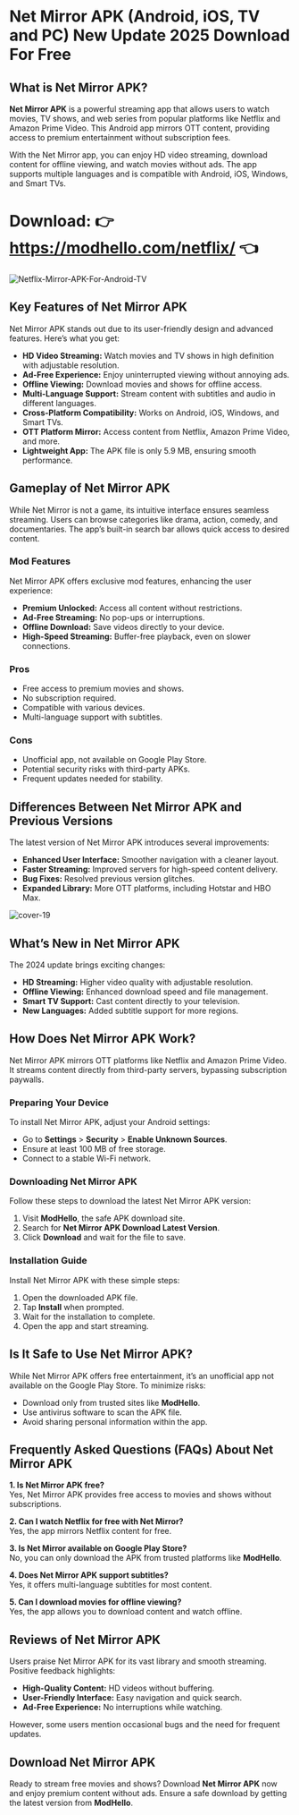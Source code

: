 # Net Mirror APK (Android, iOS, TV and PC) New Update 2025 Download For Free

## What is Net Mirror APK?
**Net Mirror APK** is a powerful streaming app that allows users to watch movies, TV shows, and web series from popular platforms like Netflix and Amazon Prime Video. This Android app mirrors OTT content, providing access to premium entertainment without subscription fees.

With the Net Mirror app, you can enjoy HD video streaming, download content for offline viewing, and watch movies without ads. The app supports multiple languages and is compatible with Android, iOS, Windows, and Smart TVs.

# Download: 👉 https://modhello.com/netflix/ 👈

![Netflix-Mirror-APK-For-Android-TV](https://github.com/user-attachments/assets/db63a12b-0a4a-4459-9d45-f15fa803fb3f)

## Key Features of Net Mirror APK
Net Mirror APK stands out due to its user-friendly design and advanced features. Here’s what you get:

- **HD Video Streaming:** Watch movies and TV shows in high definition with adjustable resolution.
- **Ad-Free Experience:** Enjoy uninterrupted viewing without annoying ads.
- **Offline Viewing:** Download movies and shows for offline access.
- **Multi-Language Support:** Stream content with subtitles and audio in different languages.
- **Cross-Platform Compatibility:** Works on Android, iOS, Windows, and Smart TVs.
- **OTT Platform Mirror:** Access content from Netflix, Amazon Prime Video, and more.
- **Lightweight App:** The APK file is only 5.9 MB, ensuring smooth performance.

## Gameplay of Net Mirror APK
While Net Mirror is not a game, its intuitive interface ensures seamless streaming. Users can browse categories like drama, action, comedy, and documentaries. The app’s built-in search bar allows quick access to desired content.

### Mod Features
Net Mirror APK offers exclusive mod features, enhancing the user experience:

- **Premium Unlocked:** Access all content without restrictions.
- **Ad-Free Streaming:** No pop-ups or interruptions.
- **Offline Download:** Save videos directly to your device.
- **High-Speed Streaming:** Buffer-free playback, even on slower connections.

### Pros
- Free access to premium movies and shows.
- No subscription required.
- Compatible with various devices.
- Multi-language support with subtitles.

### Cons
- Unofficial app, not available on Google Play Store.
- Potential security risks with third-party APKs.
- Frequent updates needed for stability.

## Differences Between Net Mirror APK and Previous Versions
The latest version of Net Mirror APK introduces several improvements:

- **Enhanced User Interface:** Smoother navigation with a cleaner layout.
- **Faster Streaming:** Improved servers for high-speed content delivery.
- **Bug Fixes:** Resolved previous version glitches.
- **Expanded Library:** More OTT platforms, including Hotstar and HBO Max.

![cover-19](https://github.com/user-attachments/assets/7b17a1c5-db67-4d56-9908-47e1c39c0f6b)

## What’s New in Net Mirror APK
The 2024 update brings exciting changes:

- **HD Streaming:** Higher video quality with adjustable resolution.
- **Offline Viewing:** Enhanced download speed and file management.
- **Smart TV Support:** Cast content directly to your television.
- **New Languages:** Added subtitle support for more regions.

## How Does Net Mirror APK Work?
Net Mirror APK mirrors OTT platforms like Netflix and Amazon Prime Video. It streams content directly from third-party servers, bypassing subscription paywalls.

### Preparing Your Device
To install Net Mirror APK, adjust your Android settings:

- Go to **Settings** > **Security** > **Enable Unknown Sources**.
- Ensure at least 100 MB of free storage.
- Connect to a stable Wi-Fi network.

### Downloading Net Mirror APK
Follow these steps to download the latest Net Mirror APK version:

1. Visit **ModHello**, the safe APK download site.
2. Search for **Net Mirror APK Download Latest Version**.
3. Click **Download** and wait for the file to save.

### Installation Guide
Install Net Mirror APK with these simple steps:

1. Open the downloaded APK file.
2. Tap **Install** when prompted.
3. Wait for the installation to complete.
4. Open the app and start streaming.

## Is It Safe to Use Net Mirror APK?
While Net Mirror APK offers free entertainment, it’s an unofficial app not available on the Google Play Store. To minimize risks:

- Download only from trusted sites like **ModHello**.
- Use antivirus software to scan the APK file.
- Avoid sharing personal information within the app.

## Frequently Asked Questions (FAQs) About Net Mirror APK
**1. Is Net Mirror APK free?**  
Yes, Net Mirror APK provides free access to movies and shows without subscriptions.

**2. Can I watch Netflix for free with Net Mirror?**  
Yes, the app mirrors Netflix content for free.

**3. Is Net Mirror available on Google Play Store?**  
No, you can only download the APK from trusted platforms like **ModHello**.

**4. Does Net Mirror APK support subtitles?**  
Yes, it offers multi-language subtitles for most content.

**5. Can I download movies for offline viewing?**  
Yes, the app allows you to download content and watch offline.

## Reviews of Net Mirror APK
Users praise Net Mirror APK for its vast library and smooth streaming. Positive feedback highlights:

- **High-Quality Content:** HD videos without buffering.
- **User-Friendly Interface:** Easy navigation and quick search.
- **Ad-Free Experience:** No interruptions while watching.

However, some users mention occasional bugs and the need for frequent updates.

## Download Net Mirror APK
Ready to stream free movies and shows? Download **Net Mirror APK** now and enjoy premium content without ads. Ensure a safe download by getting the latest version from **ModHello**.
